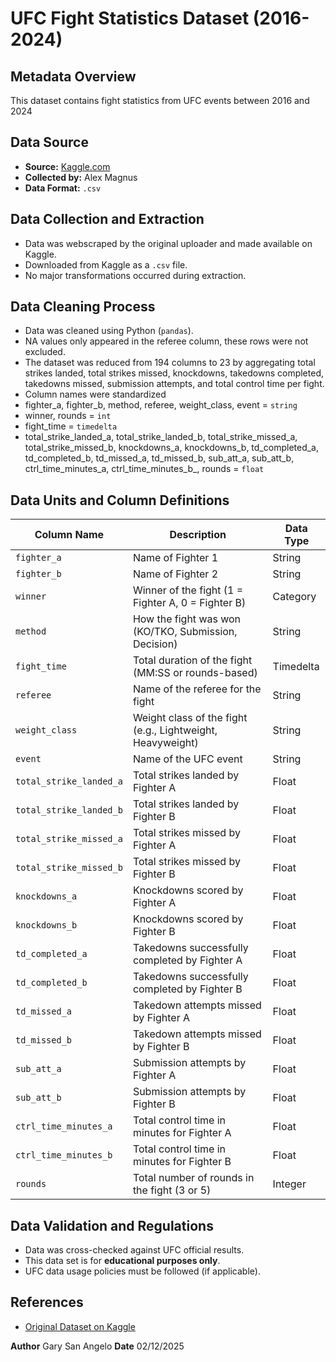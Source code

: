 # UFC Fight Statistics Dataset (2016-2024)

## Metadata Overview
This dataset contains fight statistics from UFC events between 2016 and 2024

## Data Source
- **Source:** [Kaggle.com](https://www.kaggle.com/datasets/alexmagnus24/ufc-fight-statistics-july-2016-nov-2024?select=UFC+Fight+Statistics+%28July+2016+-+Nov+2024%29.csv)
- **Collected by:** Alex Magnus
- **Data Format:** `.csv`

## Data Collection and Extraction
- Data was webscraped by the original uploader and made available on Kaggle.
- Downloaded from Kaggle as a `.csv` file.
- No major transformations occurred during extraction.

## Data Cleaning Process
- Data was cleaned using Python (`pandas`).
- NA values only appeared in the referee column, these rows were not excluded.
- The dataset was reduced from 194 columns to 23 by aggregating total strikes landed, total strikes missed, knockdowns, takedowns completed, takedowns missed, submission attempts, and total control time per fight.
- Column names were standardized
- fighter_a, fighter_b, method, referee, weight_class, event = `string`
- winner, rounds = `int`
- fight_time = `timedelta`
- total_strike_landed_a, total_strike_landed_b, total_strike_missed_a, total_strike_missed_b, knockdowns_a, knockdowns_b, td_completed_a, td_completed_b, td_missed_a, td_missed_b, sub_att_a, sub_att_b, ctrl_time_minutes_a, ctrl_time_minutes_b_, rounds = `float`

## Data Units and Column Definitions
| Column Name                 | Description                                              | Data Type  |
|-----------------------------|----------------------------------------------------------|------------|
| `fighter_a`                 | Name of Fighter 1                                       | String     |
| `fighter_b`                 | Name of Fighter 2                                       | String     |
| `winner`                    | Winner of the fight (1 = Fighter A, 0 = Fighter B)      | Category   |
| `method`                    | How the fight was won (KO/TKO, Submission, Decision)    | String     |
| `fight_time`                | Total duration of the fight (MM:SS or rounds-based)     | Timedelta  |
| `referee`                   | Name of the referee for the fight                       | String     |
| `weight_class`              | Weight class of the fight (e.g., Lightweight, Heavyweight) | String  |
| `event`                     | Name of the UFC event                                   | String     |
| `total_strike_landed_a`     | Total strikes landed by Fighter A                      | Float      |
| `total_strike_landed_b`     | Total strikes landed by Fighter B                      | Float      |
| `total_strike_missed_a`     | Total strikes missed by Fighter A                      | Float      |
| `total_strike_missed_b`     | Total strikes missed by Fighter B                      | Float      |
| `knockdowns_a`              | Knockdowns scored by Fighter A                         | Float      |
| `knockdowns_b`              | Knockdowns scored by Fighter B                         | Float      |
| `td_completed_a`            | Takedowns successfully completed by Fighter A          | Float      |
| `td_completed_b`            | Takedowns successfully completed by Fighter B          | Float      |
| `td_missed_a`               | Takedown attempts missed by Fighter A                  | Float      |
| `td_missed_b`               | Takedown attempts missed by Fighter B                  | Float      |
| `sub_att_a`                 | Submission attempts by Fighter A                       | Float      |
| `sub_att_b`                 | Submission attempts by Fighter B                       | Float      |
| `ctrl_time_minutes_a`       | Total control time in minutes for Fighter A            | Float      |
| `ctrl_time_minutes_b`       | Total control time in minutes for Fighter B            | Float      |
| `rounds`                    | Total number of rounds in the fight (3 or 5)           | Integer    |

## Data Validation and Regulations
- Data was cross-checked against UFC official results.
- This data set is for **educational purposes only**.
- UFC data usage policies must be followed (if applicable).

## References 
- [Original Dataset on Kaggle](https://www.kaggle.com/datasets/alexmagnus24/ufc-fight-statistics-july-2016-nov-2024)

**Author** Gary San Angelo
**Date** 02/12/2025
